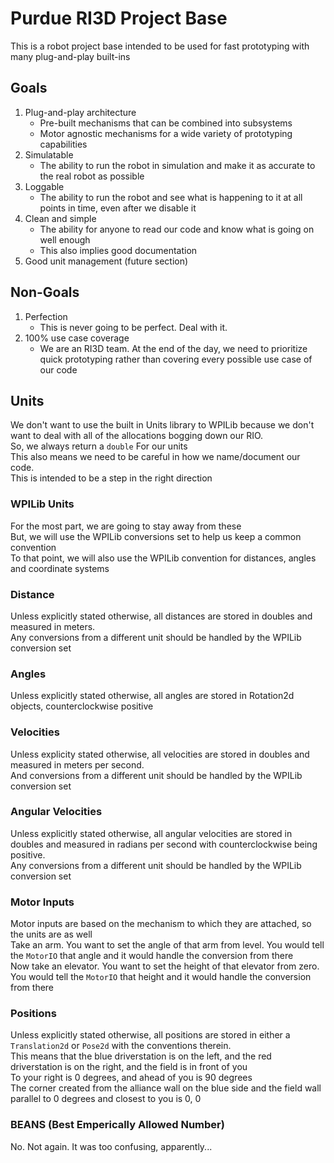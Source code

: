 # Purdue RI3D Project Base

This is a robot project base intended to be used for fast prototyping with
many plug-and-play built-ins

## Goals
1) Plug-and-play architecture
   - Pre-built mechanisms that can be combined into subsystems
   - Motor agnostic mechanisms for a wide variety of prototyping capabilities
2) Simulatable
   - The ability to run the robot in simulation and make it as accurate to the real robot as possible
3) Loggable
   - The ability to run the robot and see what is happening to it at all points in time, even after we disable it
4) Clean and simple
   - The ability for anyone to read our code and know what is going on well enough
   - This also implies good documentation
5) Good unit management (future section)

## Non-Goals
1) Perfection
   - This is never going to be perfect. Deal with it.
2) 100% use case coverage
   - We are an RI3D team. At the end of the day, we need to prioritize quick prototyping
     rather than covering every possible use case of our code

## Units
We don't want to use the built in Units library to WPILib because we don't want to
deal with all of the allocations bogging down our RIO.<br>
So, we always return a ```double``` For our units<br>
This also means we need to be careful in how we name/document our code.<br>
This is intended to be a step in the right direction<br>

### WPILib Units
For the most part, we are going to stay away from these<br>
But, we will use the WPILib conversions set to help us keep a common convention<br>
To that point, we will also use the WPILib convention for distances, angles and coordinate systems<br>

### Distance
Unless explicitly stated otherwise, all distances are stored in doubles and measured in meters.<br>
Any conversions from a different unit should be handled by the WPILib conversion set<br>

### Angles
Unless explicitly stated otherwise, all angles are stored in Rotation2d objects, counterclockwise positive<br>

### Velocities
Unless explicity stated otherwise, all velocities are stored in doubles and measured in meters per second.<br>
And conversions from a different unit should be handled by the WPILib conversion set<br>

### Angular Velocities
Unless explicitly stated otherwise, all angular velocities are stored in doubles and measured in radians per second with
counterclockwise being positive.<br>
Any conversions from a different unit should be handled by the WPILib conversion set<br>

### Motor Inputs
Motor inputs are based on the mechanism to which they are attached, so the units are as well<br>
Take an arm. You want to set the angle of that arm from level. You would tell the ```MotorIO``` that angle and it
would handle the conversion from there<br>
Now take an elevator. You want to set the height of that elevator from zero. You would tell the ```MotorIO``` that height
and it would handle the conversion from there<br>

### Positions
Unless explicitly stated otherwise, all positions are stored in either a ```Translation2d``` or ```Pose2d``` with the
conventions therein.<br>
This means that the blue driverstation is on the left, and the red driverstation is on the right, and the field is in front
of you<br>
To your right is 0 degrees, and ahead of you is 90 degrees<br>
The corner created from the alliance wall on the blue side and the field wall parallel to 0 degrees and closest to you is 0, 0<br>

### BEANS (Best Emperically Allowed Number)
No. Not again. It was too confusing, apparently...
